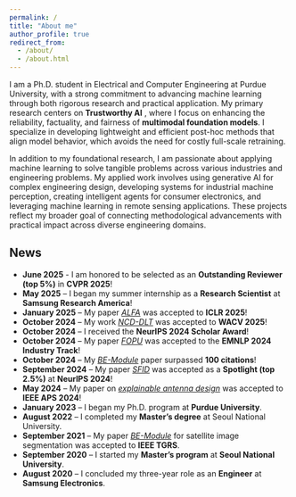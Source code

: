 ```yaml
---
permalink: /
title: "About me"
author_profile: true
redirect_from: 
  - /about/
  - /about.html
---
```

I am a Ph.D. student in Electrical and Computer Engineering at Purdue University, with a strong commitment to advancing machine learning through both rigorous research and practical application. My primary research centers on **Trustworthy AI** , where I focus on enhancing the reliability, factuality, and fairness of **multimodal foundation models**. I specialize in developing lightweight and efficient post-hoc methods that align model behavior, which avoids the need for costly full-scale retraining.

In addition to my foundational research, I am passionate about applying machine learning to solve tangible problems across various industries and engineering problems. My applied work involves using generative AI for complex engineering design, developing systems for industrial machine perception, creating intelligent agents for consumer electronics, and leveraging machine learning in remote sensing applications. These projects reflect my broader goal of connecting methodological advancements with practical impact across diverse engineering domains.
## News
- **June 2025** - I am honored to be selected as an **Outstanding Reviewer (top 5%)**  in **CVPR 2025**!
- **May 2025** – I began my summer internship as a **Research Scientist** at **Samsung Research America**!
- **January 2025** – My paper [*ALFA*](https://iclr.cc/virtual/2025/poster/29055) was accepted to **ICLR 2025**!
- **October 2024** – My work [*NCD-DLT*](https://openaccess.thecvf.com/content/WACV2025/html/Jung_Towards_On-the-Fly_Novel_Category_Discovery_in_Dynamic_Long-Tailed_Distributions_WACV_2025_paper.html) was accepted to **WACV 2025**!
- **October 2024** – I received the **NeurIPS 2024 Scholar Award**!
- **October 2024** – My paper [*FOPU*](https://aclanthology.org/2024.emnlp-industry.14/) was accepted to the **EMNLP 2024 Industry Track**!
- **October 2024** – My [*BE-Module*](https://ieeexplore.ieee.org/abstract/document/9527893) paper surpassed **100 citations**!
- **September 2024** – My paper [*SFID*](https://proceedings.neurips.cc/paper_files/paper/2024/hash/254404d551f6ce17bb7407b4d6b3c87b-Abstract-Conference.html) was accepted as a **Spotlight (top 2.5%)** at **NeurIPS 2024**!
- **May 2024** – My paper on [*explainable antenna design*](https://ieeexplore.ieee.org/document/10685948) was accepted to **IEEE APS 2024**!
- **January 2023** – I began my Ph.D. program at **Purdue University**.
- **August 2022** – I completed my **Master’s degree** at Seoul National University.
- **September 2021** – My paper [*BE-Module*](https://ieeexplore.ieee.org/abstract/document/9527893) for satellite image segmentation was accepted to **IEEE TGRS**.
- **September 2020** – I started my **Master’s program** at **Seoul National University**.
- **August 2020** – I concluded my three-year role as an **Engineer** at **Samsung Electronics**.
